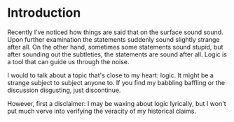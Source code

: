 Introduction
=======

Recently I’ve noticed how things are said that on the surface sound sound. Upon further examination the statements suddenly sound slightly strange after all. On the other hand, sometimes some statements sound stupid, but after sounding out the subtleties, the statements are sound after all. Logic is a tool that can guide us through the noise.

I would to talk about a topic that's close to my heart: logic. It might be a strange subject to subject anyone to. If you find my babbling baffling or the discussion disgusting, just discontinue.

However, first a disclaimer: I may be waxing about logic lyrically, but I won't put much verve into verifying the veracity of my historical claims.